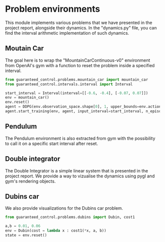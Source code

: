 # Problem environments

This module implements various problems that we have presented in the project report, alongside their dynamics. In the "dynamics.py" file, you can find the interval arithmetic implementation of such dynamics.

## Moutain Car

The goal here is to wrap the "MountainCarContinuous-v0" environment from OpenAI's gym with a function to reset the problem inside a specified interval.

```python
from guaranteed_control.problems.mountain_car import mountain_car
from guaranteed_control.intervals.interval import Interval

start_interval = Interval(interval=[[-0.6, -0.4], [-0.07, 0.07]])
env = mountain_car()
env.reset()
agent = DDPG(env.observation_space.shape[0], 1, upper_bounds=env.action_space.high, n_layer1=16, n_layer2=16, batch_size=16, noise_std=0.4, epsilon_s=0.05, lambda_smooth=0, D_s=10)
agent.start_training(env, agent, input_interval=start_interval, n_episodes=600)
```

## Pendulum

The Pendulum environment is also extracted from gym with the possibility to call it on a specific start interval after reset.

## Double integrator

The Double Integrator is a simple linear system that is presented in the project report. We provide a way to vizualise the dynamics using pygl and gym's rendering objects.

## Dubins car

We also provide visualizations for the Dubins car problem.

```python
from guaranteed_control.problems.dubins import Dubin, cost1

a,b = 0.01, 0.06
env = Dubin(cost = lambda x : cost1(*x, a, b))
state = env.reset()
```
